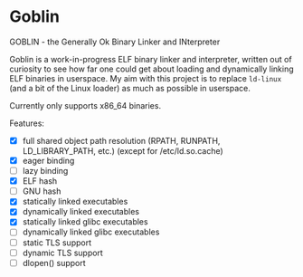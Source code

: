 # Goblin

GOBLIN - the Generally Ok Binary Linker and INterpreter

Goblin is a work-in-progress ELF binary linker and interpreter, written out of curiosity to see how far one could get about loading and
dynamically linking ELF binaries in userspace.
My aim with this project is to replace `ld-linux` (and a bit of the Linux loader) as much as possible in userspace.

Currently only supports x86_64 binaries.

Features:
- [x] full shared object path resolution (RPATH, RUNPATH, LD_LIBRARY_PATH, etc.) (except for /etc/ld.so.cache)
- [x] eager binding
- [ ] lazy binding
- [x] ELF hash
- [ ] GNU hash
- [x] statically linked executables
- [x] dynamically linked executables
- [x] statically linked glibc executables
- [ ] dynamically linked glibc executables
- [ ] static TLS support
- [ ] dynamic TLS support
- [ ] dlopen() support
